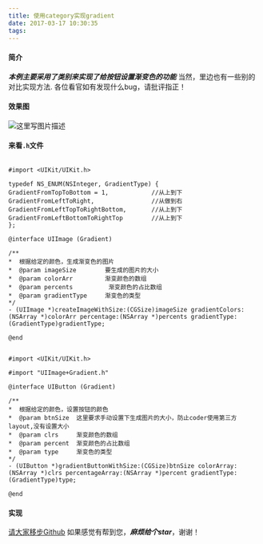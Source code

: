 ```yaml
---
title: 使用category实现gradient
date: 2017-03-17 10:30:35
tags:
---
```


#### 简介
***本例主要采用了类别来实现了给按钮设置渐变色的功能***
当然，里边也有一些别的对比实现方法.
各位看官如有发现什么bug，请批评指正！

#### 效果图
![这里写图片描述](http://img.blog.csdn.net/20170317172223810?watermark/2/text/aHR0cDovL2Jsb2cuY3Nkbi5uZXQvd3d3d3d3d3d3d3d3ZGk=/font/5a6L5L2T/fontsize/400/fill/I0JBQkFCMA==/dissolve/70/gravity/SouthEast)


#### 来看`.h`文件
<!--more-->
```

#import <UIKit/UIKit.h>

typedef NS_ENUM(NSInteger, GradientType) {
GradientFromTopToBottom = 1,            //从上到下
GradientFromLeftToRight,                //从做到右
GradientFromLeftTopToRightBottom,       //从上到下
GradientFromLeftBottomToRightTop        //从上到下
};

@interface UIImage (Gradient)

/**
*  根据给定的颜色，生成渐变色的图片
*  @param imageSize        要生成的图片的大小
*  @param colorArr         渐变颜色的数组
*  @param percents          渐变颜色的占比数组
*  @param gradientType     渐变色的类型
*/
- (UIImage *)createImageWithSize:(CGSize)imageSize gradientColors:(NSArray *)colorArr percentage:(NSArray *)percents gradientType:(GradientType)gradientType;

@end


#import <UIKit/UIKit.h>

#import "UIImage+Gradient.h"

@interface UIButton (Gradient)

/**
*  根据给定的颜色，设置按钮的颜色
*  @param btnSize  这里要求手动设置下生成图片的大小，防止coder使用第三方layout,没有设置大小
*  @param clrs     渐变颜色的数组
*  @param percent  渐变颜色的占比数组
*  @param type     渐变色的类型
*/
- (UIButton *)gradientButtonWithSize:(CGSize)btnSize colorArray:(NSArray *)clrs percentageArray:(NSArray *)percent gradientType:(GradientType)type;

@end
```

#### 实现
[请大家移步Github](https://github.com/WooNoah/GradientCategory)
如果感觉有帮到您，***麻烦给个star***，谢谢！
